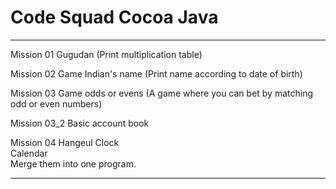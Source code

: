 # Code Squad Cocoa Java
---
Mission 01
Gugudan (Print multiplication table)

Mission 02
Game Indian's name (Print name according to date of birth)

Mission 03
Game odds or evens (A game where you can bet by matching odd or even numbers)

Mission 03_2
Basic account book

Mission 04
Hangeul Clock<br>
Calendar<br>
Merge them into one program.

---

